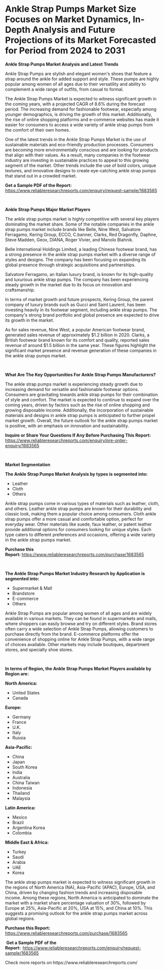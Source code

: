 <p><h1>Ankle Strap Pumps Market Size Focuses on Market Dynamics, In-Depth Analysis and Future Projections of its Market Forecasted for Period from 2024 to 2031</h1></p><p><strong>Ankle Strap Pumps Market Analysis and Latest Trends</strong></p>
<p><p>Ankle Strap Pumps are stylish and elegant women's shoes that feature a strap around the ankle for added support and style. These pumps are highly popular among women of all ages due to their versatility and ability to complement a wide range of outfits, from casual to formal.</p><p>The Ankle Strap Pumps Market is expected to witness significant growth in the coming years, with a projected CAGR of 8.6% during the forecast period. The increasing demand for fashionable footwear, especially among younger demographics, is driving the growth of this market. Additionally, the rise of online shopping platforms and e-commerce websites has made it easier for consumers to access a wide variety of ankle strap pumps from the comfort of their own homes.</p><p>One of the latest trends in the Ankle Strap Pumps Market is the use of sustainable materials and eco-friendly production processes. Consumers are becoming more environmentally conscious and are looking for products that align with their values. As a result, many companies in the footwear industry are investing in sustainable practices to appeal to this growing segment of the market. Other trends include the use of bold colors, unique textures, and innovative designs to create eye-catching ankle strap pumps that stand out in a crowded market.</p></p>
<p><strong>Get a Sample PDF of the Report:&nbsp;</strong> <a href="https://www.reliableresearchreports.com/enquiry/request-sample/1683565">https://www.reliableresearchreports.com/enquiry/request-sample/1683565</a></p>
<p>&nbsp;</p>
<p><strong>Ankle Strap Pumps Major Market Players</strong></p>
<p><p>The ankle strap pumps market is highly competitive with several key players dominating the market share. Some of the notable companies in the ankle strap pumps market include brands like Belle, Nine West, Salvatore Ferragamo, Kering Group, ECCO, C.banner, Clarks, Red Dragonfly, Daphne, Steve Madden, Geox, DIANA, Roger Vivier, and Manolo Blahnik.</p><p>Belle International Holdings Limited, a leading Chinese footwear brand, has a strong presence in the ankle strap pumps market with a diverse range of styles and designs. The company has been focusing on expanding its global presence through strategic acquisitions and partnerships.</p><p>Salvatore Ferragamo, an Italian luxury brand, is known for its high-quality and luxurious ankle strap pumps. The company has been experiencing steady growth in the market due to its focus on innovation and craftsmanship.</p><p>In terms of market growth and future prospects, Kering Group, the parent company of luxury brands such as Gucci and Saint Laurent, has been investing heavily in its footwear segment, including ankle strap pumps. The company's strong brand portfolio and global presence are expected to drive its growth in the market.</p><p>As for sales revenue, Nine West, a popular American footwear brand, generated sales revenue of approximately $1.2 billion in 2020. Clarks, a British footwear brand known for its comfort and quality, reported sales revenue of around $1.5 billion in the same year. These figures highlight the significant market presence and revenue generation of these companies in the ankle strap pumps market.</p></p>
<p>&nbsp;</p>
<p><strong>What Are The Key Opportunities For Ankle Strap Pumps Manufacturers?</strong></p>
<p><p>The ankle strap pumps market is experiencing steady growth due to increasing demand for versatile and fashionable footwear options. Consumers are gravitating towards ankle strap pumps for their combination of style and comfort. The market is expected to continue to expand over the coming years, driven by factors such as the rise of online shopping and growing disposable income. Additionally, the incorporation of sustainable materials and designs in ankle strap pumps is anticipated to further propel market growth. Overall, the future outlook for the ankle strap pumps market is positive, with an emphasis on innovation and sustainability.</p></p>
<p><strong>Inquire or Share Your Questions If Any Before Purchasing This Report:</strong> <a href="https://www.reliableresearchreports.com/enquiry/pre-order-enquiry/1683565">https://www.reliableresearchreports.com/enquiry/pre-order-enquiry/1683565</a></p>
<p>&nbsp;</p>
<p><strong>Market Segmentation</strong></p>
<p><strong>The Ankle Strap Pumps Market Analysis by types is segmented into:</strong></p>
<p><ul><li>Leather</li><li>Cloth</li><li>Others</li></ul></p>
<p><p>Ankle strap pumps come in various types of materials such as leather, cloth, and others. Leather ankle strap pumps are known for their durability and classic look, making them a popular choice among consumers. Cloth ankle strap pumps offer a more casual and comfortable option, perfect for everyday wear. Other materials like suede, faux leather, or patent leather provide additional options for consumers looking for unique styles. Each type caters to different preferences and occasions, offering a wide variety in the ankle strap pumps market.</p></p>
<p><strong>Purchase this Report:&nbsp;</strong><a href="https://www.reliableresearchreports.com/purchase/1683565">https://www.reliableresearchreports.com/purchase/1683565</a></p>
<p>&nbsp;</p>
<p><strong>The Ankle Strap Pumps Market Industry Research by Application is segmented into:</strong></p>
<p><ul><li>Supermarket & Mall</li><li>Brandstore</li><li>E-commerce</li><li>Others</li></ul></p>
<p><p>Ankle Strap Pumps are popular among women of all ages and are widely available in various markets. They can be found in supermarkets and malls, where shoppers can easily browse and try on different styles. Brand stores often carry a wide selection of Ankle Strap Pumps, allowing customers to purchase directly from the brand. E-commerce platforms offer the convenience of shopping online for Ankle Strap Pumps, with a wide range of choices available. Other markets may include boutiques, department stores, and specialty shoe stores.</p></p>
<p>&nbsp;</p>
<p><strong>In terms of Region, the Ankle Strap Pumps Market Players available by Region are:</strong></p>
<p>
    <p> <strong> North America: </strong>
        <ul>
            <li>United States</li>
            <li>Canada</li>
        </ul>
        </p> 
    <p> <strong> Europe: </strong>
        <ul>
            <li>Germany</li>
            <li>France</li>
            <li>U.K.</li>
            <li>Italy</li>
            <li>Russia</li>
        </ul>
        </p> 
    <p> <strong> Asia-Pacific: </strong>
        <ul>
            <li>China</li>
            <li>Japan</li>
            <li>South Korea</li>
            <li>India</li>
            <li>Australia</li>
            <li>China Taiwan</li>
            <li>Indonesia</li>
            <li>Thailand</li>
            <li>Malaysia</li>
        </ul>
        </p> 
    <p> <strong> Latin America: </strong>
        <ul>
            <li>Mexico</li>
            <li>Brazil</li>
            <li>Argentina Korea</li>
            <li>Colombia</li>
        </ul>
        </p> 
    <p> <strong> Middle East & Africa: </strong>
        <ul>
            <li>Turkey</li>
            <li>Saudi</li>
            <li>Arabia</li>
            <li>UAE</li>
            <li>Korea</li>
        </ul>
    </p>
    </p>
<p><p>The ankle strap pumps market is expected to witness significant growth in the regions of North America (NA), Asia-Pacific (APAC), Europe, USA, and China, driven by changing fashion trends and increasing disposable income. Among these regions, North America is anticipated to dominate the market with a market share percentage valuation of 30%, followed by Europe at 25%, Asia-Pacific at 20%, USA at 15%, and China at 10%. This suggests a promising outlook for the ankle strap pumps market across global regions.</p></p>
<p><strong>Purchase this Report: </strong><a href="https://www.reliableresearchreports.com/purchase/1683565">https://www.reliableresearchreports.com/purchase/1683565</a></p>
<p>&nbsp;<strong>Get a Sample PDF of the Report:&nbsp;&nbsp;</strong><a href="https://www.reliableresearchreports.com/enquiry/request-sample/1683565">https://www.reliableresearchreports.com/enquiry/request-sample/1683565</a></p>
<p><strong></strong></p>
<p>Check more reports on https://www.reliableresearchreports.com/</p>